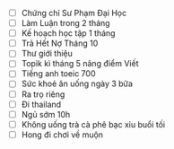 - [ ] Chứng chỉ Sư Phạm Đại Học 
- [ ] Làm Luận trong 2 tháng
- [ ] Kế hoạch học tập 1 tháng
- [ ] Trả Hết Nợ Tháng 10
- [ ] Thư giới thiệu 
- [ ] Topik kì tháng 5 nâng điểm Viết
- [ ] Tiếng anh toeic 700
- [ ] Sức khoẻ ăn uống ngày 3 bữa
- [ ] Ra trọ riêng
- [ ] Đi thailand
- [ ] Ngủ sớm 10h
- [ ] Không uống trà cà phê bạc xỉu buổi tối
- [ ] Hong đi chơi về muộn